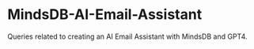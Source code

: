 # MindsDB-AI-Email-Assistant
Queries related to creating an AI Email Assistant with MindsDB and GPT4.
